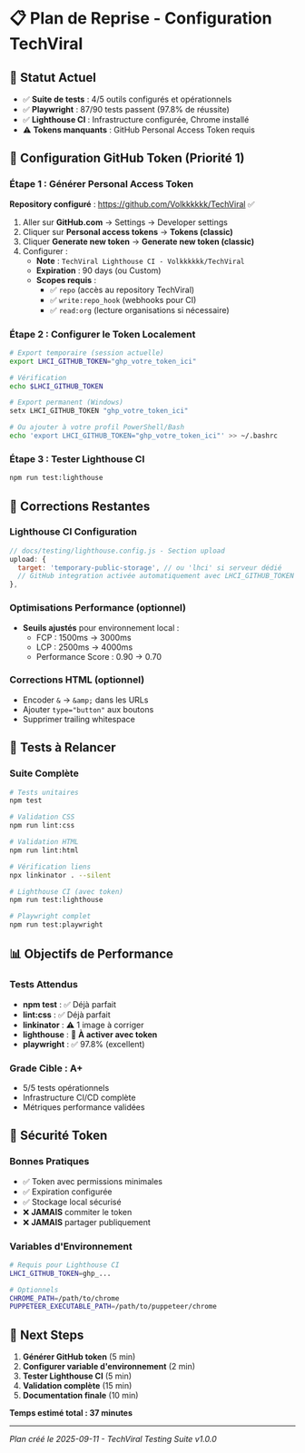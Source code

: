 # 📋 Plan de Reprise - Configuration TechViral

## 🎯 **Statut Actuel**
- ✅ **Suite de tests** : 4/5 outils configurés et opérationnels
- ✅ **Playwright** : 87/90 tests passent (97.8% de réussite)
- ✅ **Lighthouse CI** : Infrastructure configurée, Chrome installé
- ⚠️ **Tokens manquants** : GitHub Personal Access Token requis

## 🔑 **Configuration GitHub Token (Priorité 1)**

### **Étape 1 : Générer Personal Access Token**
**Repository configuré** : https://github.com/Volkkkkkk/TechViral ✅

1. Aller sur **GitHub.com** → Settings → Developer settings
2. Cliquer sur **Personal access tokens** → **Tokens (classic)**
3. Cliquer **Generate new token** → **Generate new token (classic)**
4. Configurer :
   - **Note** : `TechViral Lighthouse CI - Volkkkkkk/TechViral`
   - **Expiration** : 90 days (ou Custom)
   - **Scopes requis** :
     - ✅ `repo` (accès au repository TechViral)
     - ✅ `write:repo_hook` (webhooks pour CI)
     - ✅ `read:org` (lecture organisations si nécessaire)

### **Étape 2 : Configurer le Token Localement**
```bash
# Export temporaire (session actuelle)
export LHCI_GITHUB_TOKEN="ghp_votre_token_ici"

# Vérification
echo $LHCI_GITHUB_TOKEN

# Export permanent (Windows)
setx LHCI_GITHUB_TOKEN "ghp_votre_token_ici"

# Ou ajouter à votre profil PowerShell/Bash
echo 'export LHCI_GITHUB_TOKEN="ghp_votre_token_ici"' >> ~/.bashrc
```

### **Étape 3 : Tester Lighthouse CI**
```bash
npm run test:lighthouse
```

## 🔧 **Corrections Restantes**

### **Lighthouse CI Configuration**
```javascript
// docs/testing/lighthouse.config.js - Section upload
upload: {
  target: 'temporary-public-storage', // ou 'lhci' si serveur dédié
  // GitHub integration activée automatiquement avec LHCI_GITHUB_TOKEN
},
```

### **Optimisations Performance (optionnel)**
- **Seuils ajustés** pour environnement local :
  - FCP : 1500ms → 3000ms 
  - LCP : 2500ms → 4000ms
  - Performance Score : 0.90 → 0.70

### **Corrections HTML (optionnel)**
- Encoder `&` → `&amp;` dans les URLs
- Ajouter `type="button"` aux boutons
- Supprimer trailing whitespace

## 🚀 **Tests à Relancer**

### **Suite Complète**
```bash
# Tests unitaires
npm test

# Validation CSS
npm run lint:css

# Validation HTML  
npm run lint:html

# Vérification liens
npx linkinator . --silent

# Lighthouse CI (avec token)
npm run test:lighthouse

# Playwright complet
npm run test:playwright
```

## 📊 **Objectifs de Performance**

### **Tests Attendus**
- **npm test** : ✅ Déjà parfait
- **lint:css** : ✅ Déjà parfait
- **linkinator** : ⚠️ 1 image à corriger
- **lighthouse** : 🎯 **À activer avec token**
- **playwright** : ✅ 97.8% (excellent)

### **Grade Cible : A+**
- 5/5 tests opérationnels
- Infrastructure CI/CD complète
- Métriques performance validées

## 🔐 **Sécurité Token**

### **Bonnes Pratiques**
- ✅ Token avec permissions minimales
- ✅ Expiration configurée
- ✅ Stockage local sécurisé
- ❌ **JAMAIS** commiter le token
- ❌ **JAMAIS** partager publiquement

### **Variables d'Environnement**
```bash
# Requis pour Lighthouse CI
LHCI_GITHUB_TOKEN=ghp_...

# Optionnels
CHROME_PATH=/path/to/chrome
PUPPETEER_EXECUTABLE_PATH=/path/to/puppeteer/chrome
```

## 📝 **Next Steps**
1. **Générer GitHub token** (5 min)
2. **Configurer variable d'environnement** (2 min)  
3. **Tester Lighthouse CI** (5 min)
4. **Validation complète** (15 min)
5. **Documentation finale** (10 min)

**Temps estimé total : 37 minutes**

---
*Plan créé le 2025-09-11 - TechViral Testing Suite v1.0.0*